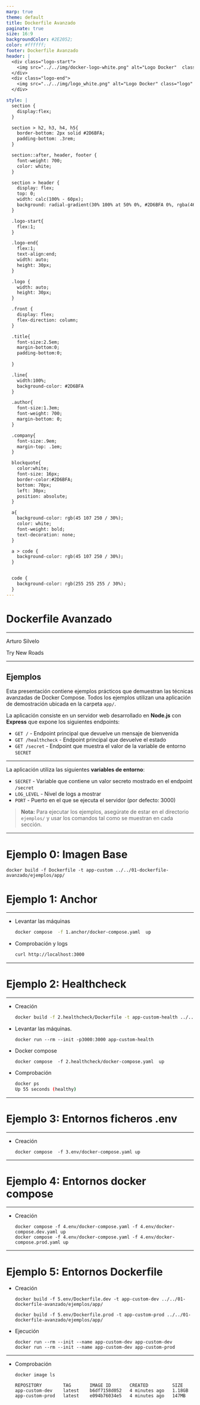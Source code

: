 ```yaml
---
marp: true
theme: default
title: Dockerfile Avanzado
paginate: true
size: 16:9
backgroundColor: #2E2052;
color: #ffffff;
footer: Dockerfile Avanzado
header: |
  <div class="logo-start">
    <img src="../../img/docker-logo-white.png" alt="Logo Docker"  class="logo"/>
  </div>
  <div class="logo-end">
    <img src="../../img/logo_white.png" alt="Logo Docker" class="logo" />
  </div>

style: |
  section {
    display:flex;
  }

  section > h2, h3, h4, h5{
    border-bottom: 2px solid #2D6BFA;
    padding-bottom: .3rem;
  }

  section::after, header, footer {
    font-weight: 700;
    color: white;
  }

  section > header {
    display: flex;
    top: 0;
    width: calc(100% - 60px);
    background: radial-gradient(30% 100% at 50% 0%, #2D6BFA 0%, rgba(46, 32, 82, 0.00) 100%);
  }

  .logo-start{
    flex:1;
  }

  .logo-end{
    flex:1;
    text-align:end;
    width: auto;
    height: 30px;
  }

  .logo {
    width: auto;
    height: 30px;
  }

  .front {
    display: flex;
    flex-direction: column;
  }

  .title{
    font-size:2.5em;
    margin-bottom:0;
    padding-bottom:0;
    
  }

  .line{
    width:100%;
    background-color: #2D6BFA
  }

  .author{
    font-size:1.3em;
    font-weight: 700;
    margin-bottom: 0;
  }

  .company{
    font-size:.9em;
    margin-top: .1em;
  }

  blockquote{
    color:white;
    font-size: 16px;
    border-color:#2D6BFA;
    bottom: 70px;
    left: 30px;
    position: absolute;
  }

  a{
    background-color: rgb(45 107 250 / 30%);
    color: white;
    font-weight: bold;
    text-decoration: none;
  }

  a > code {
    background-color: rgb(45 107 250 / 30%);
  }


  code {
    background-color: rgb(255 255 255 / 30%);
  }
---
```


  <!-- _paginate: skip -->

  <div class="front">
    <h1 class="title"> Dockerfile Avanzado </h1>
    <hr class="line"/>
    <p class="author">Arturo Silvelo</p>
    <p class="company">Try New Roads</p>
  </div>

---

## Ejemplos

Esta presentación contiene ejemplos prácticos que demuestran las técnicas avanzadas de Docker Compose. Todos los ejemplos utilizan una aplicación de demostración ubicada en la carpeta `app/`.

La aplicación consiste en un servidor web desarrollado en **Node.js** con **Express** que expone los siguientes endpoints:

- `GET /` - Endpoint principal que devuelve un mensaje de bienvenida
- `GET /healthcheck` - Endpoint principal que devuelve el estado
- `GET /secret` - Endpoint que muestra el valor de la variable de entorno `SECRET`

---

La aplicación utiliza las siguientes **variables de entorno**:

- `SECRET` - Variable que contiene un valor secreto mostrado en el endpoint `/secret`
- `LOG_LEVEL` - Nivel de logs a mostrar
- `PORT` - Puerto en el que se ejecuta el servidor (por defecto: 3000)

> **Nota:** Para ejecutar los ejemplos, asegúrate de estar en el directorio `ejemplos/` y usar los comandos tal como se muestran en cada sección.

---

# Ejemplo 0: Imagen Base

```
docker build -f Dockerfile -t app-custom ../../01-dockerfile-avanzado/ejemplos/app/
```

# Ejemplo 1: Anchor

---

- Levantar las máquinas

  ```bash
  docker compose  -f 1.anchor/docker-compose.yaml  up
  ```

- Comprobación y logs
  ```bash
  curl http://localhost:3000
  ```

---

# Ejemplo 2: Healthcheck

---

- Creación
  ```bash
  docker build -f 2.healthcheck/Dockerfile -t app-custom-health ../../01-dockerfile-avanzado/ejemplos/app/
  ```
- Levantar las máquinas.

  ```
  docker run --rm --init -p3000:3000 app-custom-health
  ```

- Docker compose

  ```
  docker compose  -f 2.healthcheck/docker-compose.yaml  up
  ```

- Comprobación
  ```bash
  docker ps
  Up 55 seconds (healthy)
  ```

---

# Ejemplo 3: Entornos ficheros .env

---

- Creación

  ```
  docker compose  -f 3.env/docker-compose.yaml up
  ```

---

# Ejemplo 4: Entornos docker compose

---

- Creación

  ```
  docker compose -f 4.env/docker-compose.yaml -f 4.env/docker-compose.dev.yaml up
  docker compose -f 4.env/docker-compose.yaml -f 4.env/docker-compose.prod.yaml up
  ```

---

# Ejemplo 5: Entornos Dockerfile

- Creación

  ```
  docker build -f 5.env/Dockerfile.dev -t app-custom-dev ../../01-dockerfile-avanzado/ejemplos/app/
  ```

  ```
  docker build -f 5.env/Dockerfile.prod -t app-custom-prod ../../01-dockerfile-avanzado/ejemplos/app/
  ```

- Ejecución
  ```
  docker run --rm --init --name app-custom-dev app-custom-dev
  docker run --rm --init --name app-custom-dev app-custom-prod
  ```

---

- Comprobación

  ```
  docker image ls

  REPOSITORY        TAG       IMAGE ID       CREATED         SIZE
  app-custom-dev    latest    b6df7158d052   4 minutes ago   1.18GB
  app-custom-prod   latest    e094b76034e5   4 minutes ago   147MB
  ```

